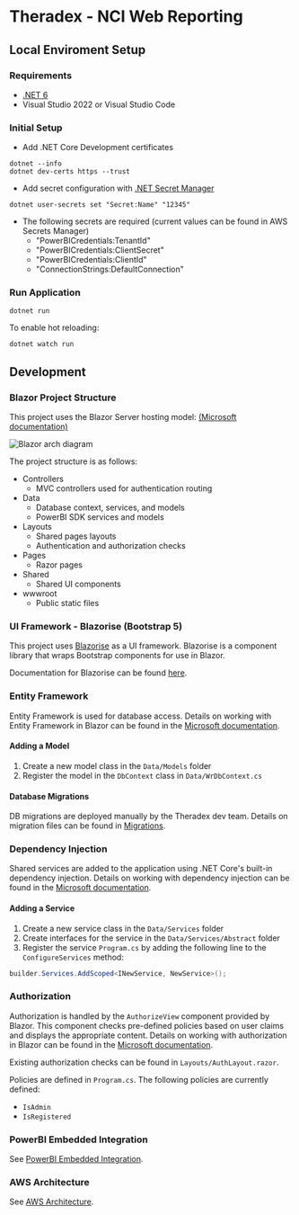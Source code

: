 # Theradex - NCI Web Reporting

## Local Enviroment Setup

### Requirements
- [.NET 6](https://dotnet.microsoft.com/en-us/download/dotnet/6.0)
- Visual Studio 2022 or Visual Studio Code

### Initial Setup
- Add .NET Core Development certificates
```
dotnet --info
dotnet dev-certs https --trust
```
- Add secret configuration with [.NET Secret Manager](https://docs.microsoft.com/en-us/aspnet/core/security/app-secrets?view=aspnetcore-6.0&tabs=windows#secret-manager)
```
dotnet user-secrets set "Secret:Name" "12345"
```
- The following secrets are required (current values can be found in AWS Secrets Manager)
    - "PowerBICredentials:TenantId"
    - "PowerBICredentials:ClientSecret"
    - "PowerBICredentials:ClientId"
    - "ConnectionStrings:DefaultConnection"

### Run Application
```
dotnet run
```
To enable hot reloading: 
```
dotnet watch run
```


## Development

### Blazor Project Structure

This project uses the Blazor Server hosting model: [(Microsoft documentation)](https://docs.microsoft.com/en-us/aspnet/core/blazor/hosting-models?view=aspnetcore-6.0#blazor-server)

![Blazor arch diagram](https://learn.microsoft.com/en-us/aspnet/core/blazor/hosting-models/_static/blazor-server.png?view=aspnetcore-6.0)


The project structure is as follows:
- Controllers
    - MVC controllers used for authentication routing
- Data
    - Database context, services, and models
    - PowerBI SDK services and models
- Layouts
    - Shared pages layouts
    - Authentication and authorization checks
- Pages
    - Razor pages
- Shared
    - Shared UI components
- wwwroot
    - Public static files

### UI Framework - Blazorise (Bootstrap 5)
This project uses [Blazorise](https://blazorise.com/) as a UI framework. Blazorise is a component library that wraps Bootstrap components for use in Blazor.

Documentation for Blazorise can be found [here](https://blazorise.com/docs/).

### Entity Framework
Entity Framework is used for database access. Details on working with Entity Framework in Blazor can be found in the [Microsoft documentation](https://learn.microsoft.com/en-us/aspnet/core/blazor/blazor-server-ef-core?view=aspnetcore-6.0).

#### Adding a Model
1. Create a new model class in the `Data/Models` folder
2. Register the model in the `DbContext` class in `Data/WrDbContext.cs`

#### Database Migrations
DB migrations are deployed manually by the Theradex dev team. Details on migration files can be found in [Migrations](./Migrations/README.md).

### Dependency Injection
Shared services are added to the application using .NET Core's built-in dependency injection. Details on working with dependency injection can be found in the [Microsoft documentation](https://learn.microsoft.com/en-us/aspnet/core/blazor/fundamentals/dependency-injection?view=aspnetcore-6.0).

#### Adding a Service
1. Create a new service class in the `Data/Services` folder
2. Create interfaces for the service in the `Data/Services/Abstract` folder
2. Register the service `Program.cs` by adding the following line to the `ConfigureServices` method:
```csharp
builder.Services.AddScoped<INewService, NewService>();
```

### Authorization
Authorization is handled by the `AuthorizeView` component provided by Blazor. This component checks pre-defined policies based on user claims and displays the appropriate content. Details on working with authorization in Blazor can be found in the [Microsoft documentation](https://learn.microsoft.com/en-us/aspnet/core/blazor/security/?view=aspnetcore-6.0#authorization).

Existing authorization checks can be found in `Layouts/AuthLayout.razor`.

Policies are defined in `Program.cs`. The following policies are currently defined:
- `IsAdmin`
- `IsRegistered`


### PowerBI Embedded Integration
See [PowerBI Embedded Integration](./Docs/PowerBI-embedding.md).

### AWS Architecture
See [AWS Architecture](./Docs/AWS-architecture.md). 